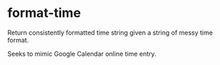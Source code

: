 # format-time

Return consistently formatted time string given a string of messy time format.

Seeks to mimic Google Calendar online time entry. 

  



